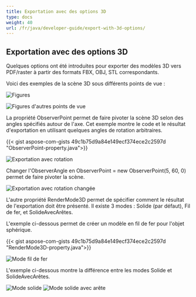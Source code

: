 ```yaml
---
title: Exportation avec des options 3D
type: docs
weight: 40
url: /fr/java/developer-guide/export-with-3d-options/
---
```


## **Exportation avec des options 3D**

Quelques options ont été introduites pour exporter des modèles 3D vers PDF/raster à partir des formats FBX, OBJ, STL correspondants.

Voici des exemples de la scène 3D sous différents points de vue :

![Figures](/fr/_assets/guide/3d/fig1.png)

![Figures d'autres points de vue](/fr/_assets/guide/3d/fig2.png)

La propriété ObserverPoint permet de faire pivoter la scène 3D selon des angles spécifiés autour de l'axe. Cet exemple montre le code et le résultat d'exportation en utilisant quelques angles de rotation arbitraires.

{{< gist aspose-com-gists 49c1b75d9a84e149ecf374ece2c2597d "ObserverPoint-property.java">}}

![Exportation avec rotation](/fr/_assets/guide/3d/fig3.png)

Changer l'ObserverAngle en ObserverPoint = new ObserverPoint(5, 60, 0) permet de faire pivoter la scène.

![Exportation avec rotation changée](/fr/_assets/guide/3d/fig4.png)

L'autre propriété RenderMode3D permet de spécifier comment le résultat de l'exportation doit être présenté. Il existe 3 modes : Solide (par défaut), Fil de fer, et SolideAvecArêtes.

L'exemple ci-dessous permet de créer un modèle en fil de fer pour l'objet sphérique.

{{< gist aspose-com-gists 49c1b75d9a84e149ecf374ece2c2597d "RenderMode3D-property.java">}}

![Mode fil de fer](/fr/_assets/guide/3d/fig5.png)

L'exemple ci-dessous montre la différence entre les modes Solide et SolideAvecArêtes.

![Mode solide](/fr/_assets/guide/3d/fig6.png)
![Mode solide avec arête](/fr/_assets/guide/3d/fig7.png)
